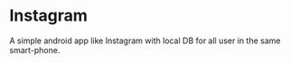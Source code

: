 # Instagram
A simple android app like Instagram with local DB for all user in the same smart-phone.
